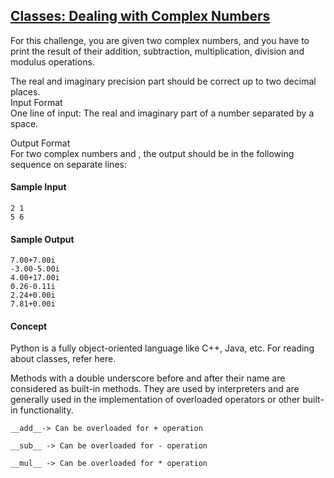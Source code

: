 ## **[Classes: Dealing with Complex Numbers](https://www.hackerrank.com/challenges/class-1-dealing-with-complex-numbers)** 

For this challenge, you are given two complex numbers, and you have to print the result of their addition, subtraction, multiplication, division and modulus operations.

The real and imaginary precision part should be correct up to two decimal places.
<br>Input Format<br>One line of input: The real and imaginary part of a number separated by a space.

Output Format<br>For two complex numbers and , the output should be in the following sequence on separate lines:

#### Sample Input
```
2 1
5 6
```

#### Sample Output
```
7.00+7.00i
-3.00-5.00i
4.00+17.00i
0.26-0.11i
2.24+0.00i
7.81+0.00i
```

#### Concept  
Python is a fully object-oriented language like C++, Java, etc. For reading about classes, refer here.

Methods with a double underscore before and after their name are considered as built-in methods. They are used by interpreters and are generally used in the implementation of overloaded operators or other built-in functionality.

```
__add__-> Can be overloaded for + operation

__sub__ -> Can be overloaded for - operation

__mul__ -> Can be overloaded for * operation
```